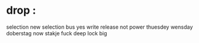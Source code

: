 # drop :
selection new selection
bus
yes
write
release
not power
thuesdey
wensday
doberstag
now
stakje
fuck
deep
lock
big
